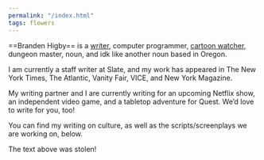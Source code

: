 ```yaml
---
permalink: "/index.html"
tags: flowers
---
```



==Branden Higby== is a [writer](/garden), computer programmer, [cartoon watcher](/library), dungeon master, noun, and idk like another noun based in Oregon.

I am currently a staff writer at Slate, and my work has appeared in The New York Times, The Atlantic, Vanity Fair, VICE, and New York Magazine.

My writing partner and I are currently writing for an upcoming Netflix show, an independent video game, and a tabletop adventure for Quest. We’d love to write for you, too!

You can find my writing on culture, as well as the scripts/screenplays we are working on, below.

The text above was stolen!
